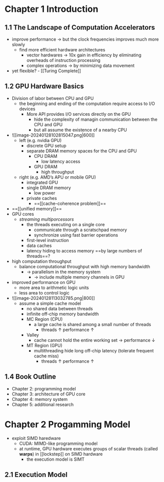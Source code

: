 # Chapter 1 Introduction
## 1.1 The Landscape of Computation Accelerators 
- improve performance → but the clock frequencies improves much more slowly
	- find more efficient hardware architectures
		- vector hardwares → 10x gain in efficiency by eliminating overheads of instruction processing
		- complex operations → by minimizing data movement
- yet flexible?
		- [[Turing Complete]]
## 1.2 GPU Hardware Basics
- Division of labor between CPU and GPU 
	- the beginning and ending of the computation require access to I/O devices
		- More API provides I/O services directly on the GPU
			- hide the complexity of managin communication between the CPU and GPU
			- but all assume the existence of a nearby CPU
- ![[image-20240128102815047.png|600]]
	- left (e.g. nvidia GPU)
		- discrete GPU setup
		- separate DRAM memory spaces for the CPU and GPU
			- CPU DRAM
				- low latency access
			- GPU DRAM
				- high throughput
	- right (e.g. AMD’s APU or mobile GPU)
		- integrated GPU
		- single DRAM memory
			- low power
		- private caches
			- ==[[cache-coherence problem]]==
- ==[[unified memory]]==
- GPU cores
	- _streaming multiporcessors_
		- the threads executing on a single core
			- communicate through a scratschpad memory
			- synchronize using fast barrier operations
		- first-level instruction
		- data caches
		- latency hiding to access memory ==by large numbers of threads==?
- high computation throughput
	- balance computational throughput with high memory bandwidth
		- → parallelism in the memory system
			- → include multiple memory channels in GPU
- improved performance on GPU
	- more area to arithmetic logic units
	- less area to control logic
- ![[image-20240128113032785.png|800]]
	- assume a simple cache model
		- no shared data between threads
		- infinite off-chip memory bandwidth
		- MC Region (CPU)
			- a large cache is shared among a small number of threads
				- threads &uarr;  performance &uarr;
		- Valley
			- cache cannot hold the entire working set → performance &darr;
		- MT Region (GPU)
			- multithreading hide long off-chip latency (tolerate frequent cache miss)
				- threads &uarr;  performance &uarr;
##  1.4 Book Outline
- Chapter 2: programming model
- Chapter 3: architecture of GPU core
- Chapter 4: memory system
- Chapter 5: additional research
# Chapter 2 Progamming Model
- exploit SIMD haredware
	- CUDA: MIMD-like programming model
	- at runtime, GPU hardware executes groups of scalar threads (called **warps**) in [[lockstep]] on SIMD hardware
		- the execution model is SIMT
## 2.1 Execution Model





